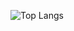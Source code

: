 ![Top Langs](https://github-readme-stats.vercel.app/api/top-langs/?username=ZagZx&layout=compact&theme=dracula&title_color=ffffff&bg_color=292929&locale=pt-br)